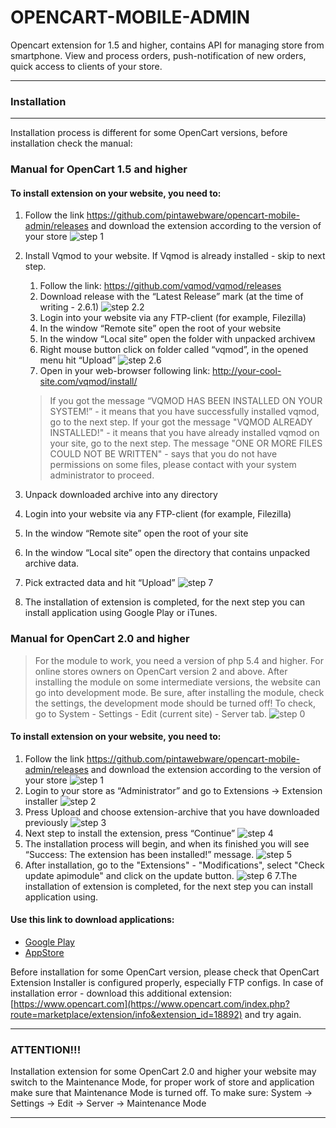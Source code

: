 OPENCART-MOBILE-ADMIN 
=====================
Opencart extension for 1.5 and higher, contains API for managing store from smartphone.
View and process orders, push-notification of new orders, quick access to clients of your store. 
***

###  Installation
***
Installation process is different for some OpenCart versions, before installation check the manual:
### Manual for OpenCart 1.5 and higher
#### To install extension on your website, you need to:
1. Follow the link https://github.com/pintawebware/opencart-mobile-admin/releases and download the extension according to the version of your store
![step 1](https://opencartapp.pro/images/opencart-15/en/1.png)

2. Install Vqmod to your website. If Vqmod is already installed - skip to next step. 
    1. Follow the link: https://github.com/vqmod/vqmod/releases
    2. Download release with the “Latest Release” mark (at the time of writing - 2.6.1) 
      ![step 2.2](https://opencartapp.pro/images/opencart-15/en/2.png)
    3. Login into your website via any FTP-client (for example, Filezilla)
    4. In the window “Remote site” open the root of your website
    5. In the window “Local site” open the folder with unpacked archiveм 
    6. Right mouse button click on folder called “vqmod”, in the opened menu hit “Upload”
      ![step 2.6](https://opencartapp.pro/images/opencart-15/ua/650xNx3.png.pagespeed.ic.7nhifkqMgw.jpg)
     7. Open in your web-browser following link: http://your-cool-site.com/vqmod/install/
      > If you got the message “VQMOD HAS BEEN INSTALLED ON YOUR SYSTEM!” - it means that you have successfully installed vqmod, go to the next step.
      If your got the message "VQMOD ALREADY INSTALLED!" - it means that you have already installed vqmod on your site, go to the next step.
      The message "ONE OR MORE FILES COULD NOT BE WRITTEN" - says that you do not have permissions on some files, please contact with your system administrator to proceed.

3. Unpack downloaded archive into any directory 
4. Login into your website via any FTP-client (for example, Filezilla)
5. In the window “Remote site” open the root of your site
6. In the window “Local site” open the directory that contains unpacked archive data.
7. Pick extracted data and hit “Upload” 
![step 7](https://opencartapp.pro/images/opencart-15/ua/4.png)
8. The installation of extension is completed, for the next step you can install application using Google Play or iTunes.


### Manual for OpenCart 2.0 and higher
> For the module to work, you need a version of php 5.4 and higher.
For online stores owners on OpenCart version 2 and above. After installing the module on some intermediate versions, the website can go into development mode. Be sure, after installing the module, check the settings, the development mode should be turned off! To check, go to System - Settings - Edit (current site) - Server tab.
![step 0](https://opencartapp.pro/images/faqEn/6.jpg)
#### To install extension on your website, you need to:
1. Follow the link https://github.com/pintawebware/opencart-mobile-admin/releases and download the extension according to the version of your store
![step 1](https://opencartapp.pro/images/faqEn/5.jpg)
2. Login to your store as “Administrator” and go to Extensions -> Extension installer
![step 2](https://opencartapp.pro/images/faqEn/1.jpg)
3. Press Upload and choose extension-archive that you have downloaded previously
![step 3](https://opencartapp.pro/images/faqEn/2.jpg)
4. Next step to install the extension, press “Continue”
![step 4](https://opencartapp.pro/images/faqEn/3.jpg)
5. The installation process will begin, and when its finished you will see “Success: The extension has been installed!” message.
![step 5](https://opencartapp.pro/images/faqEn/4.jpg)
6. After installation, go to the "Extensions" - "Modifications", select "Check update apimodule" and click on the update button. 
![step 6](https://opencartapp.pro/images/faqEn/7.jpg)
7.The installation of extension is completed, for the next step you can install application using.

#### Use this link to download applications:
* [Google Play](https://play.google.com/store/apps/details?id=com.pinta.opencart.opencartmobileadmin)
* [AppStore](https://itunes.apple.com/ua/app/opencart-mobile-admin/id1213731316?l=ru&mt=8)

Before installation for some OpenCart version, please check that OpenCart Extension Installer is configured properly,
especially FTP configs.
In case of installation error - download this additional extension: [https://www.opencart.com](https://www.opencart.com/index.php?route=marketplace/extension/info&extension_id=18892) and try again.

***
### ATTENTION!!!
Installation extension for some OpenCart 2.0 and higher your website may switch to the Maintenance Mode, for proper work of store and application make sure that Maintenance Mode is turned off. 
To make sure: System -> Settings -> Edit -> Server -> Maintenance Mode
***
